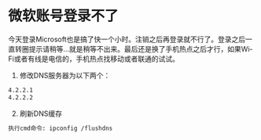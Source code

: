 # 微软账号登录不了

今天登录Microsoft也是搞了快一个小时。注销之后再登录就不行了。登录之后一直转圈提示请稍等...就是稍等不出来。最后还是换了手机热点之后才行，如果Wi-Fi或者有线是电信的，手机热点找移动或者联通的试试。

1. 修改DNS服务器为以下两个：
```sh
4.2.2.1 
4.2.2.2
```
2. 刷新DNS缓存
```sh
执行cmd命令: ipconfig /flushdns
```
